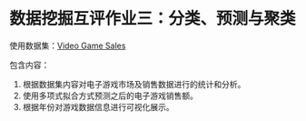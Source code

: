 # 数据挖掘互评作业三：分类、预测与聚类
使用数据集：[Video Game Sales](https://www.kaggle.com/gregorut/videogamesales)

包含内容：
1. 根据数据集内容对电子游戏市场及销售数据进行的统计和分析。
2. 使用多项式拟合方式预测之后的电子游戏销售额。
3. 根据年份对游戏数据信息进行可视化展示。
